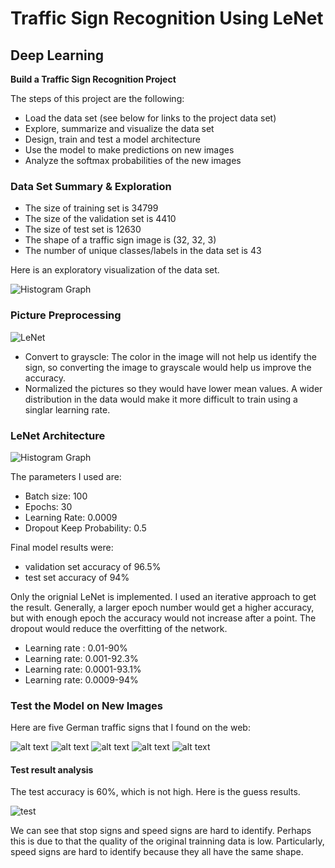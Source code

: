 # **Traffic Sign Recognition Using LeNet** 

## Deep Learning

**Build a Traffic Sign Recognition Project**

The steps of this project are the following:
- Load the data set (see below for links to the project data set)
- Explore, summarize and visualize the data set
- Design, train and test a model architecture
- Use the model to make predictions on new images
- Analyze the softmax probabilities of the new images

[//]: # (Image References)

[image1]: ./examples/visualization.jpg "Visualization"
[image2]: ./examples/grayscale.jpg "Grayscaling"
[image3]: ./examples/random_noise.jpg "Random Noise"
[image4]: ./examples/placeholder.png "Traffic Sign 1"
[image5]: ./examples/placeholder.png "Traffic Sign 2"
[image6]: ./examples/placeholder.png "Traffic Sign 3"
[image7]: ./examples/placeholder.png "Traffic Sign 4"
[image8]: ./examples/placeholder.png "Traffic Sign 5"

### Data Set Summary & Exploration

* The size of training set is 34799
* The size of the validation set is 4410
* The size of test set is 12630
* The shape of a traffic sign image is (32, 32, 3)
* The number of unique classes/labels in the data set is 43

Here is an exploratory visualization of the data set. 

![Histogram Graph](For-README/Histogram.png)

### Picture Preprocessing

![LeNet](For-README/Preprocessing.png)

* Convert to grayscle: The color in the image will not help us identify the sign, so converting the image to grayscale would help us improve the accuracy. 
* Normalized the pictures so they would have lower mean values. A wider distribution in the data would make it more difficult to train using a singlar learning rate. 

### LeNet Architecture

![Histogram Graph](For-README/LeNet.png)

The parameters I used are:

* Batch size: 100
* Epochs: 30
* Learning Rate: 0.0009
* Dropout Keep Probability: 0.5

Final model results were:

* validation set accuracy of 96.5%
* test set accuracy of 94%

Only the orignial LeNet is implemented. I used an iterative approach to get the result. Generally, a larger epoch number would get a higher accuracy, but with enough epoch the accuracy would not increase after a point. The dropout would reduce the overfitting of the network. 

* Learning rate : 0.01-90%
* Learning rate: 0.001-92.3%
* Learning rate: 0.0001-93.1%
* Learning rate: 0.0009-94%

### Test the Model on New Images

Here are five German traffic signs that I found on the web:

![alt text](mySigns/traffic1.jpg) ![alt text](mySigns/traffic2.jpg) ![alt text](mySigns/traffic3.jpg)
![alt text](mySigns/traffic4.jpg) ![alt text](mySigns/traffic5.jpg)

#### Test result analysis

The test accuracy is 60%, which is not high. Here is the guess results.

![test](For-README/test.png) 

We can see that stop signs and speed signs are hard to identify. Perhaps this is due to that the quality of the original trainning data is low. Particularly, speed signs are hard to identify because they all have the same shape. 
